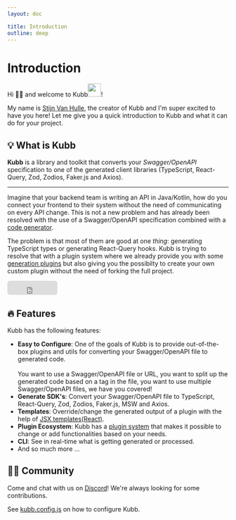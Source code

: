 ```yaml
---
layout: doc

title: Introduction
outline: deep
---
```


<script setup>

import { version } from '../../packages/core/package.json'

</script>

# Introduction

Hi 👋🏽 and welcome to Kubb<img width="30" style="display: inline-block;line-height: 30px;" src="/logo.png"/>!<br/>

My name is <a href="https://twitter.com/stijnvanhulle">Stijn Van Hulle</a>, the creator of Kubb and I'm super excited to have you here! Let me give you a quick introduction to Kubb and what it can do for your project.

## 💡 What is Kubb

**Kubb** is a library and toolkit that converts your _Swagger/OpenAPI_ specification to one of the generated client libraries (TypeScript, React-Query, Zod, Zodios, Faker.js and Axios).

<hr/>

Imagine that your backend team is writing an API in Java/Kotlin, how do you connect your frontend to their system without the need of communicating on every API change.
This is not a new problem and has already been resolved with the use of a Swagger/OpenAPI specification combined with a <a href="https://tools.openapis.org/categories/code-generators.html">code generator</a>.

The problem is that most of them are good at one _thing_: generating TypeScript types or generating React-Query hooks.
Kubb is trying to resolve that with a plugin system where we already provide you with some <a href="/plugins/overview">generation plugins</a> but also giving you the possibilty to create your own custom plugin without the need of forking the full project.

<iframe src="https://github.com/sponsors/stijnvanhulle/button" title="Sponsor stijnvanhulle" height="32" width="114" style="border: 0; border-radius: 6px;"></iframe>

## 🔥 Features

Kubb has the following features:

- **Easy to Configure**: One of the goals of Kubb is to provide out-of-the-box plugins and utils for converting your Swagger/OpenAPI file to generated code.<br/><br/>You want to use a Swagger/OpenAPI file or URL, you want to split up the generated code based on a tag in the file, you want to use multiple Swagger/OpenAPI files, we have you covered!
- **Generate SDK's**: Convert your Swagger/OpenAPI file to TypeScript, React-Query, Zod, Zodios, Faker.js, MSW and Axios.
- **Templates**: Override/change the generated output of a plugin with the help of [JSX templates(React)](/reference/templates).
- **Plugin Ecosystem**: Kubb has a [plugin system](/plugins/introdution) that makes it possible to change or add functionalities based on your needs.
- **CLI**: See in real-time what is getting generated or processed.
- And so much more ...

## 🧑‍💻 Community

Come and chat with us on [Discord](https://discord.gg/shfBFeczrm)! We're always looking for some contributions.

See [kubb.config.js](/guide/configure) on how to configure Kubb.
